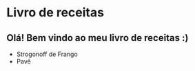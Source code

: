 # Livro de receitas 
## Olá! Bem vindo ao meu livro de receitas :)

 - Strogonoff de Frango
 - Pavê

